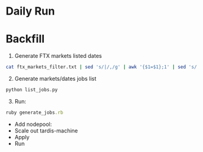 # Daily Run

# Backfill

1. Generate FTX markets listed dates
```bash
cat ftx_markets_filter.txt | sed 's/|/,/g' | awk '{$1=$1};1' | sed 's/ , /,/g' > ftx_markets_filter.csv
```

2. Generate markets/dates jobs list
```python 
python list_jobs.py
```

3. Run:
```ruby
ruby generate_jobs.rb
```

- Add nodepool:
- Scale out tardis-machine
- Apply
- Run
